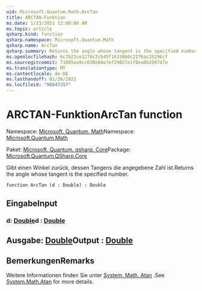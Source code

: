 ```yaml
---
uid: Microsoft.Quantum.Math.ArcTan
title: ARCTAN-Funktion
ms.date: 1/23/2021 12:00:00 AM
ms.topic: article
qsharp.kind: function
qsharp.namespace: Microsoft.Quantum.Math
qsharp.name: ArcTan
qsharp.summary: Returns the angle whose tangent is the specified number.
ms.openlocfilehash: 6c7b22ce1278c2cb45f16330b0c2276ac15296cf
ms.sourcegitcommit: 71605ea9cc630e84e7ef29027e1f0ea06299747e
ms.translationtype: MT
ms.contentlocale: de-DE
ms.lasthandoff: 01/26/2021
ms.locfileid: "98847357"
---
```

# <a name="arctan-function"></a><span data-ttu-id="76d2c-102">ARCTAN-Funktion</span><span class="sxs-lookup"><span data-stu-id="76d2c-102">ArcTan function</span></span>

<span data-ttu-id="76d2c-103">Namespace: [Microsoft. Quantum. Math](xref:Microsoft.Quantum.Math)</span><span class="sxs-lookup"><span data-stu-id="76d2c-103">Namespace: [Microsoft.Quantum.Math](xref:Microsoft.Quantum.Math)</span></span>

<span data-ttu-id="76d2c-104">Paket: [Microsoft. Quantum. qsharp. Core](https://nuget.org/packages/Microsoft.Quantum.QSharp.Core)</span><span class="sxs-lookup"><span data-stu-id="76d2c-104">Package: [Microsoft.Quantum.QSharp.Core](https://nuget.org/packages/Microsoft.Quantum.QSharp.Core)</span></span>


<span data-ttu-id="76d2c-105">Gibt einen Winkel zurück, dessen Tangens die angegebene Zahl ist.</span><span class="sxs-lookup"><span data-stu-id="76d2c-105">Returns the angle whose tangent is the specified number.</span></span>

```qsharp
function ArcTan (d : Double) : Double
```


## <a name="input"></a><span data-ttu-id="76d2c-106">Eingabe</span><span class="sxs-lookup"><span data-stu-id="76d2c-106">Input</span></span>

### <a name="d--double"></a><span data-ttu-id="76d2c-107">d: [Double](xref:microsoft.quantum.lang-ref.double)</span><span class="sxs-lookup"><span data-stu-id="76d2c-107">d : [Double](xref:microsoft.quantum.lang-ref.double)</span></span>





## <a name="output--double"></a><span data-ttu-id="76d2c-108">Ausgabe: [Double](xref:microsoft.quantum.lang-ref.double)</span><span class="sxs-lookup"><span data-stu-id="76d2c-108">Output : [Double](xref:microsoft.quantum.lang-ref.double)</span></span>



## <a name="remarks"></a><span data-ttu-id="76d2c-109">Bemerkungen</span><span class="sxs-lookup"><span data-stu-id="76d2c-109">Remarks</span></span>

<span data-ttu-id="76d2c-110">Weitere Informationen finden Sie unter [System. Math. Atan](https://docs.microsoft.com/dotnet/api/system.math.atan) .</span><span class="sxs-lookup"><span data-stu-id="76d2c-110">See [System.Math.Atan](https://docs.microsoft.com/dotnet/api/system.math.atan) for more details.</span></span>